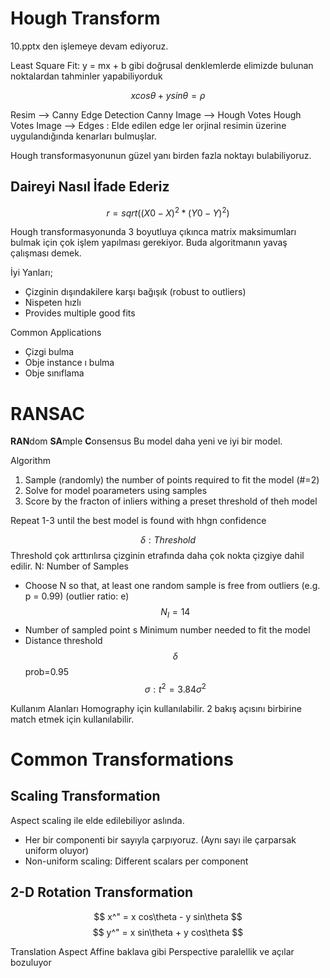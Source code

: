 # Hough Transform

10.pptx den işlemeye devam ediyoruz.

Least Square Fit: y = mx + b gibi doğrusal denklemlerde elimizde bulunan noktalardan tahminler yapabiliyorduk

$$ x cos\theta + y sin\theta = \rho $$


Resim --> Canny Edge Detection
Canny Image --> Hough Votes
Hough Votes Image --> Edges : Elde edilen edge ler orjinal resimin üzerine uygulandığında kenarları bulmuşlar.


Hough transformasyonunun güzel yanı birden fazla  noktayı bulabiliyoruz.

## Daireyi Nasıl İfade Ederiz
$$ r = sqrt((X0 - X)^2 * (Y0 - Y)^2) $$

Hough transformasyonunda 3 boyutluya çıkınca matrix maksimumları bulmak için çok işlem yapılması gerekiyor. Buda algoritmanın yavaş çalışması demek.

İyi Yanları;
* Çizginin dışındakilere karşı bağışık (robust to outliers)
* Nispeten hızlı
* Provides multiple good fits

Common Applications
* Çizgi bulma
* Obje instance ı bulma
* Obje sınıflama

# RANSAC
**RAN**dom **SA**mple **C**onsensus
Bu model daha yeni ve iyi bir model.

Algorithm
1) Sample (randomly) the number of points required to fit the model (#=2)
2) Solve for model poarameters using samples
3) Score by the fracton of inliers withing a preset threshold of theh model

Repeat 1-3 until the best model is found with hhgn  confidence


$$ \delta: Threshold $$
Threshold çok arttırılırsa çizginin etrafında daha çok nokta çizgiye dahil edilir.
N: Number of Samples
* Choose N so that, at least one random sample is free from outliers (e.g. p = 0.99) (outlier ratio: e)
$$ N_{I} = 14 $$
* Number of sampled point s
Minimum number needed to fit the model
* Distance threshold $$ \delta $$
prob=0.95
$$ \sigma: t^2 = 3.84 \sigma^2 $$

Kullanım Alanları
Homography için kullanılabilir.
2 bakış açısını birbirine match etmek için kullanılabilir.


# Common Transformations

## Scaling Transformation
Aspect scaling ile elde edilebiliyor aslında.
* Her bir componenti bir sayıyla çarpıyoruz. (Aynı sayı ile çarparsak uniform oluyor)
* Non-uniform scaling: Different scalars per component

## 2-D Rotation Transformation
$$ x^" = x cos\theta - y sin\theta  $$
$$ y^" = x sin\theta + y cos\theta  $$

Translation
Aspect
Affine baklava gibi
Perspective paralellik ve açılar bozuluyor
